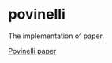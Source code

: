 # povinelli
The implementation of paper. 

[Povinelli paper](https://www.researchgate.net/profile/Richard-Povinelli/publication/2437699_Identifying_Temporal_Patterns_for_Characterization_and_Prediction_of_Financial_Time_Series_Events/links/56ddacf808ae628f2d24ab15/Identifying-Temporal-Patterns-for-Characterization-and-Prediction-of-Financial-Time-Series-Events.pdf#page=1.09)
